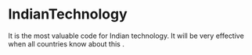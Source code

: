 # IndianTechnology
It is the most valuable code for Indian technology.
It will be very effective when all countries know about this .
